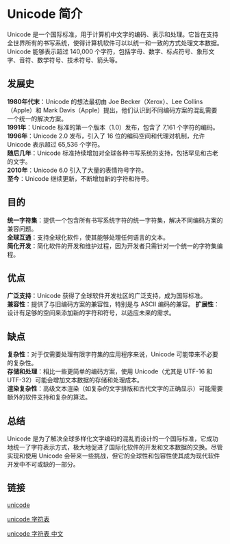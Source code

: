 # Unicode 简介
Unicode 是一个国际标准，用于计算机中文字的编码、表示和处理。它旨在支持全世界所有的书写系统，使得计算机软件可以以统一和一致的方式处理文本数据。Unicode 能够表示超过 140,000 个字符，包括字母、数字、标点符号、象形文字、音符、数学符号、技术符号、箭头等。

## 发展史
**1980年代末**：Unicode 的想法最初由 Joe Becker（Xerox）、Lee Collins（Apple）和 Mark Davis（Apple）提出，他们认识到不同编码方案的混乱需要一个统一的解决方案。  
**1991年**：Unicode 标准的第一个版本（1.0）发布，包含了 7,161 个字符的编码。    
**1996年**：Unicode 2.0 发布，引入了 16 位的编码空间和代理对机制，允许 Unicode 表示超过 65,536 个字符。  
**随后几年**：Unicode 标准持续增加对全球各种书写系统的支持，包括罕见和古老的文字。  
**2010年**：Unicode 6.0 引入了大量的表情符号字符。  
**至今**：Unicode 继续更新，不断增加新的字符和符号。    
## 目的
**统一字符集**：提供一个包含所有书写系统字符的统一字符集，解决不同编码方案的兼容问题。  
**全球互通**：支持全球化软件，使其能够处理任何语言的文本。  
**简化开发**：简化软件的开发和维护过程，因为开发者只需针对一个统一的字符集编程。    

## 优点
**广泛支持**：Unicode 获得了全球软件开发社区的广泛支持，成为国际标准。  
**兼容性**：提供了与旧编码方案的兼容性，特别是与 ASCII 编码的兼容。 
**扩展性**：设计有足够的空间来添加新的字符和符号，以适应未来的需求。    
## 缺点
**复杂性**：对于仅需要处理有限字符集的应用程序来说，Unicode 可能带来不必要的复杂性。    
**存储和处理**：相比一些更简单的编码方案，使用 Unicode（尤其是 UTF-16 和 UTF-32）可能会增加文本数据的存储和处理成本。   
**渲染复杂性**：高级文本渲染（如复杂的文字排版和古代文字的正确显示）可能需要额外的软件支持和复杂的算法。    

## 总结
Unicode 是为了解决全球多样化文字编码的混乱而设计的一个国际标准，它成功地统一了字符表示方式，极大地促进了国际化软件的开发和文本数据的交换。尽管实现和使用 Unicode 会带来一些挑战，但它的全球性和包容性使其成为现代软件开发中不可或缺的一部分。

## 链接

[unicode](https://home.unicode.org/)

[unicode 字符表](https://www.unicode.org/charts/charindex.html)

[unicode 字符表 中文](https://symbl.cc/cn/unicode/table/)